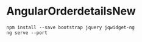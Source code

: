 # AngularOrderdetailsNew

```
npm install --save bootstrap jquery jqwidget-ng
ng serve --port 
```

